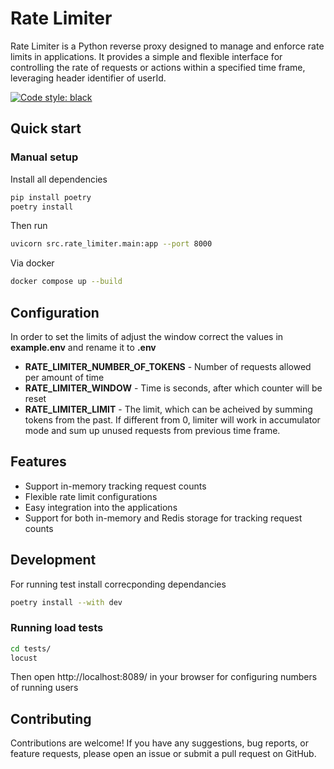 # Rate Limiter

Rate Limiter is a Python reverse proxy designed to manage and enforce rate limits in applications. It provides a simple and flexible interface for controlling the rate of requests or actions within a specified time frame, leveraging header identifier of userId.

<a href="https://github.com/psf/black"><img alt="Code style: black" src="https://img.shields.io/badge/code%20style-black-000000.svg"></a>


## Quick start

### Manual setup

Install all dependencies

```bash
pip install poetry
poetry install
```

Then run

```bash
uvicorn src.rate_limiter.main:app --port 8000
```

Via docker

```bash
docker compose up --build
```

## Configuration

In order to set the limits of adjust the window correct the values in **example.env** and rename it to **.env**

* **RATE_LIMITER_NUMBER_OF_TOKENS** - Number of requests allowed per amount of time 
* **RATE_LIMITER_WINDOW** - Time is seconds, after which counter will be reset
* **RATE_LIMITER_LIMIT** - The limit, which can be acheived by summing tokens from the past. If different from 0, limiter will work in accumulator mode and sum up unused requests from previous time frame.

## Features

* Support in-memory tracking request counts
* Flexible rate limit configurations
* Easy integration into the applications
* Support for both in-memory and Redis storage for tracking request counts

## Development

For running test install correcponding dependancies
```bash
poetry install --with dev
```

### Running load tests

```bash
cd tests/
locust
```

Then open http://localhost:8089/ in your browser for configuring numbers of running users

## Contributing

Contributions are welcome! If you have any suggestions, bug reports, or feature requests, please open an issue or submit a pull request on GitHub.
